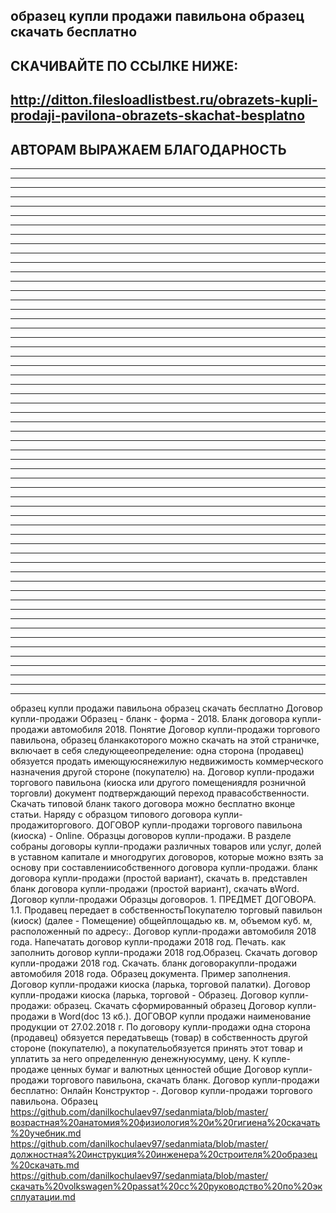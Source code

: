 образец купли продажи павильона образец скачать бесплатно
--------------------------------------------------
СКАЧИВАЙТЕ ПО ССЫЛКЕ НИЖЕ:
--------------------------------------------------
http://ditton.filesloadlistbest.ru/obrazets-kupli-prodaji-pavilona-obrazets-skachat-besplatno
--------------------------------------------------
АВТОРАМ ВЫРАЖАЕМ БЛАГОДАРНОСТЬ
--------------------------------------------------
--------------------------------------------------
--------------------------------------------------
--------------------------------------------------
--------------------------------------------------
--------------------------------------------------
--------------------------------------------------
--------------------------------------------------
--------------------------------------------------
--------------------------------------------------
--------------------------------------------------
--------------------------------------------------
--------------------------------------------------
--------------------------------------------------
--------------------------------------------------
--------------------------------------------------
--------------------------------------------------
--------------------------------------------------
--------------------------------------------------
--------------------------------------------------
--------------------------------------------------
--------------------------------------------------
--------------------------------------------------
--------------------------------------------------
--------------------------------------------------
--------------------------------------------------
--------------------------------------------------
--------------------------------------------------
--------------------------------------------------
--------------------------------------------------
--------------------------------------------------
--------------------------------------------------
--------------------------------------------------
--------------------------------------------------
--------------------------------------------------
--------------------------------------------------
--------------------------------------------------
--------------------------------------------------
--------------------------------------------------
--------------------------------------------------
--------------------------------------------------
--------------------------------------------------
--------------------------------------------------
--------------------------------------------------
--------------------------------------------------
--------------------------------------------------
--------------------------------------------------
--------------------------------------------------
--------------------------------------------------
--------------------------------------------------
--------------------------------------------------
--------------------------------------------------
--------------------------------------------------
--------------------------------------------------
--------------------------------------------------
--------------------------------------------------
--------------------------------------------------
--------------------------------------------------
образец купли продажи павильона образец скачать бесплатно Договор купли-продажи  Образец - бланк - форма - 2018. Бланк договора купли-продажи автомобиля 2018. Понятие Договор купли-продажи торгового павильона, образец бланкакоторого можно скачать на этой страничке, включает в себя следующееопределение: одна сторона (продавец) обязуется продать имеющуюсянежилую недвижимость коммерческого назначения другой стороне (покупателю) на. Договор купли-продажи торгового павильона (киоска или другого помещениядля розничной торговли)  документ подтверждающий переход правасобственности. Скачать типовой бланк такого договора можно бесплатно вконце статьи. Наряду с образцом типового договора купли-продажиторгового. ДОГОВОР купли-продажи торгового павильона (киоска) - Online. Образцы договоров купли-продажи. В разделе собраны договоры купли-продажи различных товаров или услуг, долей в уставном капитале и многодругих договоров, которые можно взять за основу при составлениисобственного договора купли-продажи. бланк договора купли-продажи (простой вариант), скачать в. представлен бланк договора купли-продажи (простой вариант), скачать вWord. Договор купли-продажи  Образцы договоров. 1. ПРЕДМЕТ ДОГОВОРА. 1.1. Продавец передает в собственностьПокупателю торговый павильон (киоск) (далее - Помещение) общейплощадью  кв. м, объемом  куб. м, расположенный по адресу:. Договор купли-продажи автомобиля 2018 года. Напечатать договор купли-продажи 2018 год. Печать. как заполнить договор купли-продажи 2018 год.Образец. Скачать договор купли-продажи 2018 год. Скачать. бланк договоракупли-продажи автомобиля 2018 года. Образец документа. Пример заполнения. Договор купли-продажи киоска (ларька, торговой палатки). Договор купли-продажи киоска (ларька, торговой  - Образец. Договор купли-продажи: образец. Скачать сформированный образец Договор купли-продажи в Word(doc 13 кб.). ДОГОВОР купли продажи наименование продукции от 27.02.2018 г. По договору купли-продажи одна сторона (продавец) обязуется передатьвещь (товар) в собственность другой стороне (покупателю), а покупательобязуется принять этот товар и уплатить за него определенную денежнуюсумму, цену. К купле-продаже ценных бумаг и валютных ценностей общие
Договор купли-продажи торгового павильона, скачать бланк. Договор купли-продажи бесплатно: Онлайн Конструктор -. Договор купли-продажи торгового павильона. Образец
https://github.com/danilkochulaev97/sedanmiata/blob/master/возрастная%20анатомия%20физиология%20и%20гигиена%20скачать%20учебник.md
https://github.com/danilkochulaev97/sedanmiata/blob/master/должностная%20инструкция%20инженера%20строителя%20образец%20скачать.md
https://github.com/danilkochulaev97/sedanmiata/blob/master/скачать%20volkswagen%20passat%20cc%20руководство%20по%20эксплуатации.md